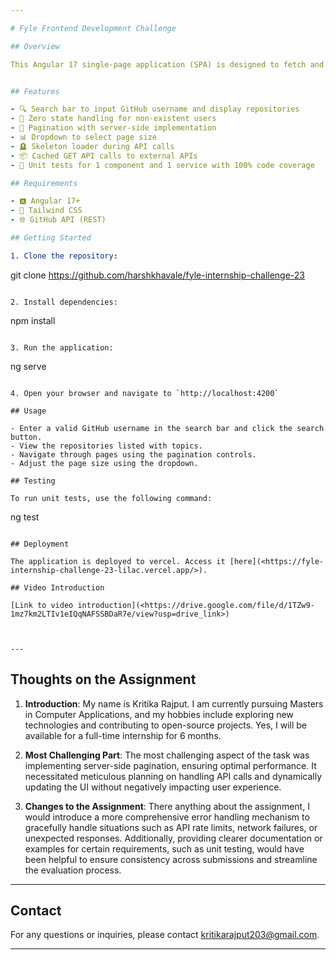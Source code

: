 ```yaml
---

# Fyle Frontend Development Challenge

## Overview

This Angular 17 single-page application (SPA) is designed to fetch and display public GitHub repositories belonging to a user. It utilizes the GitHub API for fetching user information and repositories. Pagination is implemented on the server-side to improve performance, and Tailwind CSS is used for styling.


## Features

- 🔍 Search bar to input GitHub username and display repositories
- 📌 Zero state handling for non-existent users
- 📄 Pagination with server-side implementation
- 📊 Dropdown to select page size
- 🪦 Skeleton loader during API calls
- 📦 Cached GET API calls to external APIs
- 🧪 Unit tests for 1 component and 1 service with 100% code coverage

## Requirements

- 🅰️ Angular 17+
- 🎨 Tailwind CSS
- 🌐 GitHub API (REST)

## Getting Started

1. Clone the repository:

   ```
   git clone https://github.com/harshkhavale/fyle-internship-challenge-23
   ```

2. Install dependencies:

   ```
   npm install
   ```

3. Run the application:

   ```
   ng serve
   ```

4. Open your browser and navigate to `http://localhost:4200`

## Usage

- Enter a valid GitHub username in the search bar and click the search button.
- View the repositories listed with topics.
- Navigate through pages using the pagination controls.
- Adjust the page size using the dropdown.

## Testing

To run unit tests, use the following command:

```
ng test
```

## Deployment

The application is deployed to vercel. Access it [here](<https://fyle-internship-challenge-23-lilac.vercel.app/>).

## Video Introduction

[Link to video introduction](<https://drive.google.com/file/d/1TZw9-1mz7km2LTIv1eIQqNAFSSBDaR7e/view?usp=drive_link>)



---
```


## Thoughts on the Assignment

1. **Introduction**: My name is Kritika Rajput. I am currently pursuing Masters in Computer Applications, and my hobbies include exploring new technologies and contributing to open-source projects. Yes, I will be available for a full-time internship for 6 months.

2. **Most Challenging Part**: The most challenging aspect of the task was implementing server-side pagination, ensuring optimal performance. It necessitated meticulous planning on handling API calls and dynamically updating the UI without negatively impacting user experience. 

3. **Changes to the Assignment**: There anything about the assignment, I would introduce a more comprehensive error handling mechanism to gracefully handle situations such as API rate limits, network failures, or unexpected responses. Additionally, providing clearer documentation or examples for certain requirements, such as unit testing, would have been helpful to ensure consistency across submissions and streamline the evaluation process.

---

## Contact

For any questions or inquiries, please contact kritikarajput203@gmail.com.

---
